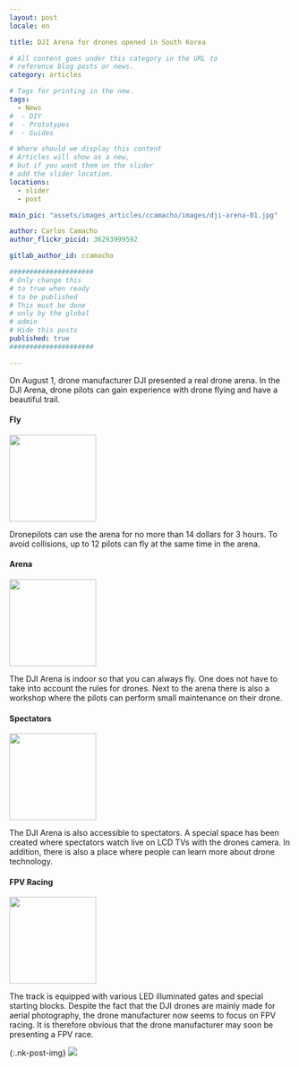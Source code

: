 ```yaml
---
layout: post
locale: en

title: DJI Arena for drones opened in South Korea

# All content goes under this category in the URL to
# reference blog posts or news.
category: articles

# Tags for printing in the new.
tags:
  - News
#  - DIY
#  - Prototypes
#  - Guides

# Where should we display this content
# Articles will show as a new,
# but if you want them on the slider
# add the slider location.
locations:
  - slider
  - post

main_pic: "assets/images_articles/ccamacho/images/dji-arena-01.jpg"

author: Carlos Camacho
author_flickr_picid: 36293999592

gitlab_author_id: ccamacho

#####################
# Only change this
# to true when ready
# to be published
# This must be done
# only by the global
# admin
# Hide this posts
published: true
#####################

---
```


On August 1, drone manufacturer DJI presented
a real drone arena. In the DJI Arena, drone
pilots can gain experience with drone flying
and have a beautiful trail.


#### Fly

<div class="nk-post-text mt-0">
    <img style="height: 155px;" class="pull-left mt-0" src="/assets/images_articles/{{ page.gitlab_author_id }}/images/dji-arena-02.jpg" alt="">
        <p class="text-white">
Dronepilots can use the arena for no more than 14
dollars for 3 hours. To avoid collisions, up to 12
pilots can fly at the same time in the arena.
        </p>
</div>


#### Arena

<div class="nk-post-text mt-0">
    <img style="height: 155px;" class="pull-left mt-0" src="/assets/images_articles/{{ page.gitlab_author_id }}/images/dji-arena-03.jpg" alt="">
        <p class="text-white">
The DJI Arena is indoor so that you can always fly.
One does not have to take into account the rules for
drones. Next to the arena there is also a workshop
where the pilots can perform small maintenance on their drone.
        </p>
</div>


#### Spectators

<div class="nk-post-text mt-0">
    <img style="height: 155px;" class="pull-left mt-0" src="/assets/images_articles/{{ page.gitlab_author_id }}/images/dji-arena-04.jpg" alt="">
        <p class="text-white">
The DJI Arena is also accessible to spectators.
A special space has been created where spectators
watch live on LCD TVs with the drones camera. In
addition, there is also a place where people can
learn more about drone technology.
        </p>
</div>



#### FPV Racing

<div class="nk-post-text mt-0">
    <img style="height: 155px;" class="pull-left mt-0" src="/assets/images_articles/{{ page.gitlab_author_id }}/images/dji-arena-05.jpg" alt="">
        <p class="text-white">
The track is equipped with various LED illuminated
gates and special starting blocks. Despite the fact
that the DJI drones are mainly made for aerial
photography, the drone manufacturer now seems to
focus on FPV racing. It is therefore obvious that
the drone manufacturer may soon be presenting a FPV race.
        </p>
</div>


{:.nk-post-img}
<img src="/assets/images_articles/{{ page.gitlab_author_id }}/images/dji-arena-05.jpg">

